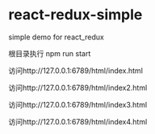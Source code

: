 # react-redux-simple
simple demo for react_redux

根目录执行 npm run start

访问http://127.0.0.1:6789/html/index.html

访问http://127.0.0.1:6789/html/index2.html

访问http://127.0.0.1:6789/html/index3.html

访问http://127.0.0.1:6789/html/index4.html
